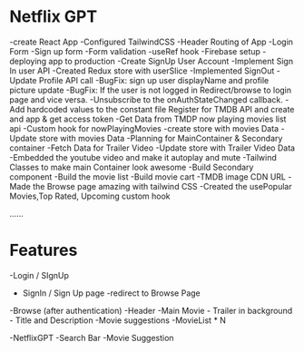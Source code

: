 # Netflix GPT

-create React App
-Configured TailwindCSS
-Header
Routing of App
-Login Form
-Sign up form
-Form validation
-useRef hook
-Firebase setup
-deploying app to production
-Create SignUp User Account
-Implement Sign In user API
-Created Redux store with userSlice
-Implemented SignOut
-Update Profile API call
-BugFix: sign up user displayName and profile picture update
-BugFix: If the user is not logged in Redirect/browse to login page and vice versa.
-Unsubscribe to the onAuthStateChanged callback.
-Add hardcoded values to the constant file
Register for TMDB API and create and app & get access token
-Get Data from TMDP now playing movies list api
-Custom hook for nowPlayingMovies
-create store with movies Data 
-Update store with movies Data
-Planning for MainContainer & Secondary container
-Fetch Data for Trailer Video
-Update store with Trailer Video Data
-Embedded the youtube video and make it autoplay and mute
-Tailwind Classes to make main Container look awesome
-Build Secondary component
-Build the movie list
-Build movie cart
-TMDB image CDN URL
-Made the Browse page amazing with tailwind CSS
-Created the usePopular Movies,Top Rated, Upcoming custom hook












......
# Features
-Login /  SIgnUp
   - SignIn / Sign Up page
   -redirect to Browse Page

-Browse (after authentication)
     -Header
     -Main Movie
         - Trailer in background
         - Title and Description
         -Movie suggestions
             -MovieList * N

-NetflixGPT
    -Search Bar
    -Movie Suggestion 